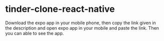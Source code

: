 # tinder-clone-react-native

Download the expo app in your mobile phone, then copy the link given in the description and open expo app in your mobile and paste the link. Then you can able to see the app.

